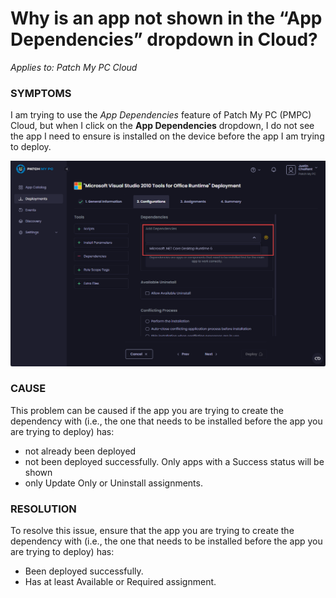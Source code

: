 # Why is an app not shown in the “App Dependencies” dropdown in Cloud?

_Applies to: Patch My PC Cloud_

### SYMPTOMS

I am trying to use the _App Dependencies_ feature of Patch My PC (PMPC) Cloud, but when I click on the **App Dependencies** dropdown, I do not see the app I need to ensure is installed on the device before the app I am trying to deploy.

![Required app missing from the “App Dependencies” dropdown](/_images/image-(2274).png "Required app missing from the “App Dependencies” dropdown")

### CAUSE

This problem can be caused if the app you are trying to create the dependency with (i.e., the one that needs to be installed before the app you are trying to deploy) has:

* not already been deployed
* not been deployed successfully. Only apps with a Success status will be shown
* only Update Only or Uninstall assignments.

### RESOLUTION

To resolve this issue, ensure that the app you are trying to create the dependency with (i.e., the one that needs to be installed before the app you are trying to deploy) has:

* Been deployed successfully.
* Has at least Available or Required assignment.
